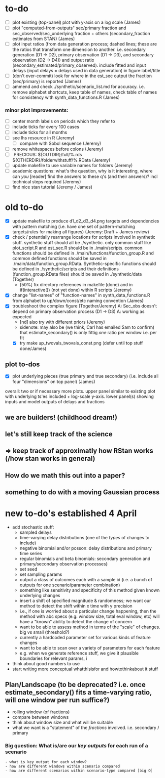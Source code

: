# to-do
- [ ] plot existing (top-panel) plot with y-axis on a log scale (James)
- [ ] plot "computed-from-outputs" sec/primary fraction and sec_observed/sec_underlying fraction + others (secondary_fraction estimates from STAN) (James)
- [ ] plot input ratios (from data generation process; dashed lines; these are the ratios that transform one dimension to another. i.e. secondary generation (D1 -> D2), primary observation (D1 -> D3), and secondary observation (D2 -> D4)) and output ratio (secondary_estimated/primary_observed). include fitted and input delays (input delays = delays used in data generation) in figure label/title
- [ ] (don't over-commit) look for where in the est_sec output the fraction (sec/primary) is reported (James)
- [ ] ammend and check ./synthetic/scenario_list.md for accuracy. i.e. remove alphabet shortcuts, keep table of names, check table of names for consistency with synth_data_functions.R (James)
### minor plot improvements:
- [ ] center month labels on periods which they refer to
- [ ] include ticks for every 100 cases
- [ ] include ticks for all months
- [ ] see lhs resource in R (Jeremy)
	- [ ] compare with Sobol sequence (Jeremy)
- [ ] remove whitespaces before colons (Jeremy)
- [ ] .PRECIOUS: ${OUTDIR}/full/%.rds ${OTHERDIR}/folderwithstuff/%.RData (Jeremy)
- [ ] update makefile to use variable names for folders (Jeremy)
- [ ] academic questions: what's the question, why is it interesting, where can *you* [reader] find the answers to these q's (and their answers)? incl technical steps required (Jeremy)
- [ ] find nice stan tutorial (Jeremy / James)

# old to-do
- [x] update makefile to produce d1_d2_d3_d4.png targets and dependencies with pattern matching (i.e. have one set of pattern-matching targets/rules for making all figures) (Jeremy: Draft + James review)
- [x] check / potentially rearrange locations for scripts involved in synthetic stuff. synthetic stuff should all be ./synthetic. only common stuff like plot_script.R and est_sec.R should be in ./main/scripts. common functions should be defined in ./main/functions/function_group.R and common defined functions should be saved in ./main/data/function_group.RData. Synthetic-specific functions should be defined in ./synthetic/scripts and their definitions (function_group.RData files) should be saved in ./synthetic/data (Together)
	- [50%] fix directory references in makefile (done) and in if(interactive()) (not yet done) within R scripts (Jeremy)
- [x] change "list-names" of "function-names" in synth_data_functions.R from alphabet to up/down/const/etc naming convention (James)
- [x] troubleshoot the complex figure (Together/Jeremy) A: Sec_obs doesn't depend on primary observation process (D1 -> D3) A: working as expected
	- [nd] also try with different priors (Jeremy)
	- sidenote: may also be (we think, Carl has emailed Sam to confirm) that estimate_secondary() is only fittig *one* ratio per window i.e. per fit
	- [x] try make up_twovals_twovals_const.png (defer until top stuff done/James)

##	plot to-dos
- [x] plot underlying pieces (true primary and true secondary) (i.e. include all four "dimensions" on top panel) (James)

overall: two or if necessary more plots. upper panel similar to existing plot with underlying ts'es included + log-scale y-axis. lower panel(s) showing inputs and model outputs of delays and fractions

## we are builders! (childhood dream!)
## let's still keep track of the science
## => keep track of approximatly how RStan works (/how stan works in general)
## How do we math this out into a paper?
## something to do with a moving Gaussian process
##  

# new to-do's established 4 April
- add stochastic stuff:
	- sampled delays
	- time-varying delay distributions (one of the *types* of changes to include)
	- negative binomial and/or posson: delay distributions and primary time series
	- regular binomials and beta binomials: secondary generation and primary/secondary observation processes)
	- set seed
	- set sampling params
	- output a class of outcomes each with a sample id (i.e. a bunch of outputs for one scenario/parameter combination)
	- something like sensitivity and specificity of this method given known underlying changes
	- insert a shift of specified magnitude & randomness; we want our method to detect the shift within x time with y precision
	- i.e., if one is worried about a particular change happening, then the method with abc specs (e.g. window size, total eval window, etc) will have a "known" ability to detect the change of concern
	- want to be able to assess method in terms of the "scale" of changes. big vs small (threshold?)
	- currently a hardcoded parameter set for various kinds of feature changes
	- want to be able to scan over a variety of parameters for each feature
	- e.g. when we generate reference stuff, we give it plausible boundaries for relevant params, i
- think about good numbers to use
- start writing more conceptual whatthisisfor and howtothinkabout it stuff

## Plan/Landscape (to be deprecated? i.e. once estimate_secondary() fits a time-varying ratio, will one window per run suffice?)
- rolling window (of fractions)
- compare between windows
- think about window size and what will be suitable
- what we want is a "statement" of the *fractions* involved. i.e. secondary / primary

### Big question: What is/are our *key outputs* for each run of a scenario
	- what is key output for each window?
	- how are different windows within scenario compared
	- how are different scenarios within scenario-type compared [big Q]



